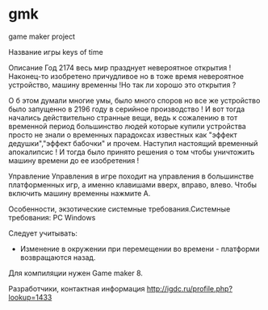 # gmk
game maker project


Название игры
keys of time

Описание
Год 2174 весь мир празднует невероятное открытия !
Наконец-то изобретено причудливое но в тоже время невероятное 
устройство, машину временны !Но так ли хорошо это открытия ? 

О б этом думали многие умы, было много споров но все же 
устройство было запущенно в 2196 году в серийное производство !
И вот тогда начались действительно странные вещи, 
ведь к сожалению в тот временной период большинство людей 
которые купили устройства просто не знали о временных парадоксах
известных как "эффект дедушки","эффект бабочки" и прочем.
Наступил настоящий временный апокалипсис ! И тогда было
принято решения о том чтобы уничтожить машину времени до ее 
изобретения !

Управление
Управления в игре походит на управления в большинстве платформенных игр, а именно 
клавишами вверх, вправо, влево. Чтобы включить машину временны нажмите A.

Особенности, экзотические системные требования.Системные требования: 
PC Windows

Следует учитывать:
-	Изменение в окружении при перемещении во времени - платформи возвращаются назад.

Для компиляции нужен Game maker 8.

Разработчики, контактная информация
http://igdc.ru/profile.php?lookup=1433
